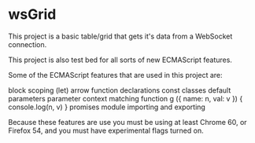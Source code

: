 # wsGrid

This project is a basic table/grid that gets it's data from a WebSocket connection.

This project is also test bed for all sorts of new ECMAScript features.

Some of the ECMAScript features that are used in this project are:

block scoping (let)
arrow function declarations
const
classes
default parameters
parameter context matching
    function g ({ name: n, val: v }) {
        console.log(n, v)
    }
promises
module importing and exporting

Because these features are use you must be using at least Chrome 60, or Firefox 54, and you must have experimental flags turned on.
